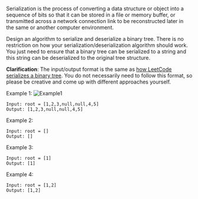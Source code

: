 Serialization is the process of converting a data structure or object into a sequence of bits so that it can be stored in a file or memory buffer, or transmitted across a network connection link to be reconstructed later in the same or another computer environment.

Design an algorithm to serialize and deserialize a binary tree. There is no restriction on how your serialization/deserialization algorithm should work. You just need to ensure that a binary tree can be serialized to a string and this string can be deserialized to the original tree structure.

**Clarification**: The input/output format is the same as [how LeetCode serializes a binary tree](https://leetcode.com/faq/#binary-tree). You do not necessarily need to follow this format, so please be creative and come up with different approaches yourself.

Example 1:
![Example1](https://assets.leetcode.com/uploads/2020/09/15/serdeser.jpg)
```
Input: root = [1,2,3,null,null,4,5]
Output: [1,2,3,null,null,4,5]
```

Example 2:
```
Input: root = []
Output: []
```

Example 3:
```
Input: root = [1]
Output: [1]
```

Example 4:
```
Input: root = [1,2]
Output: [1,2]
```
